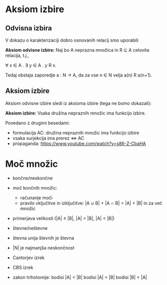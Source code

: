 # Aksiom izbire

## Odvisna izbira

V dokazu o karakterizaciji dobro osnovanih relacij smo uporabili

**Aksiom odvisne izbire:**
Naj bo A neprazna množica in R ⊆ A celovita relacija, t.j.,

  ∀ x ∈ A . ∃ y ∈ A . y R x.

Tedaj obstaja zaporedje a : N → A, da za vse n ∈ N velja a(n) R a(n+1).

## Aksiom izbire

Aksiom odvisne izbire sledi iz aksioma izbire (tega ne bomo dokazali):

**Aksiom izbire:** Vsaka družina nepraznih množic ima funkcijo izbire.

Povedano z drugimi besedami:

* formulacija AC: družina nepraznih množic ima funkcijo izbire
* vsaka surjekcija ima prerez ⇔ AC
* propaganda: https://www.youtube.com/watch?v=s86-Z-CbaHA

# Moč množic

* končne/neskončne
* moč končnih množic:
  * računanje moči
  * pravilo vključitve in izključitve:
    |A ∪ B| + |A ∩ B| = |A| + |B| in za več množic
* primerjava velikosti (|A| ≤ |B|, |A| = |B|, |A| < |B|)
* števne/neštevne
* števna unija števnih je števna
* |N| je najmanjša neskončnost

* Cantorjev izrek
* CBS izrek
* zakon trihotomije: bodisi |A| < |B| bodisi |A| = |B| bodisi |B| < |A|

